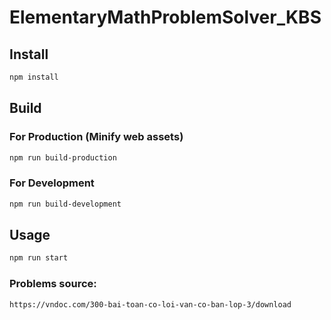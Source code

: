 # ElementaryMathProblemSolver_KBS

## Install

```bash
npm install
```

## Build

### For Production (Minify web assets)

```bash
npm run build-production
```

### For Development

```bash
npm run build-development
```

## Usage

```bash
npm run start
```

### Problems source:

    https://vndoc.com/300-bai-toan-co-loi-van-co-ban-lop-3/download
